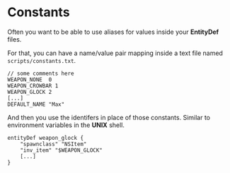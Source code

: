 # Constants

Often you want to be able to use aliases for values inside your **EntityDef** files.

For that, you can have a name/value pair mapping inside a text file named `scripts/constants.txt`.

```
// some comments here
WEAPON_NONE	 0
WEAPON_CROWBAR 1
WEAPON_GLOCK 2
[...]
DEFAULT_NAME "Max"
```

And then you use the identifers in place of those constants. Similar to environment variables in the **UNIX** shell.

```
entityDef weapon_glock {
	"spawnclass" "NSItem"
	"inv_item" "$WEAPON_GLOCK"
	[...]
}
```